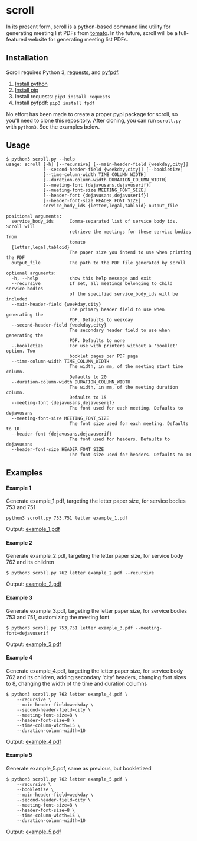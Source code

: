 # scroll
In its present form, scroll is a python-based command line utility for generating meeting list PDFs from [tomato](https://github.com/jbraswell/tomato). In the future, scroll will be a full-featured website for generating meeting list PDFs.

## Installation
Scroll requires Python 3, [requests](http://docs.python-requests.org/en/master/), and [pyfpdf](https://github.com/reingart/pyfpdf).

1. [Install python](https://www.python.org/downloads/)
2. [Install pip](https://pip.pypa.io/en/stable/installing/)
3. Install requests: `pip3 install requests`
4. Install pyfpdf: `pip3 install fpdf`

No effort has been made to create a proper pypi package for scroll, so you'll need to clone this repository. After cloning, you can run `scroll.py` with `python3`. See the examples below.
 
## Usage
```
$ python3 scroll.py --help
usage: scroll [-h] [--recursive] [--main-header-field {weekday,city}]
              [--second-header-field {weekday,city}] [--bookletize]
              [--time-column-width TIME_COLUMN_WIDTH]
              [--duration-column-width DURATION_COLUMN_WIDTH]
              [--meeting-font {dejavusans,dejavuserif}]
              [--meeting-font-size MEETING_FONT_SIZE]
              [--header-font {dejavusans,dejavuserif}]
              [--header-font-size HEADER_FONT_SIZE]
              service_body_ids {letter,legal,tabloid} output_file

positional arguments:
  service_body_ids      Comma-separated list of service body ids. Scroll will
                        retrieve the meetings for these service bodies from
                        tomato
  {letter,legal,tabloid}
                        The paper size you intend to use when printing the PDF
  output_file           The path to the PDF file generated by scroll

optional arguments:
  -h, --help            show this help message and exit
  --recursive           If set, all meetings belonging to child service bodies
                        of the specified service_body_ids will be included
  --main-header-field {weekday,city}
                        The primary header field to use when generating the
                        PDF. Defaults to weekday
  --second-header-field {weekday,city}
                        The secondary header field to use when generating the
                        PDF. Defaults to none
  --bookletize          For use with printers without a 'booklet' option. Two
                        booklet pages per PDF page
  --time-column-width TIME_COLUMN_WIDTH
                        The width, in mm, of the meeting start time column.
                        Defaults to 20
  --duration-column-width DURATION_COLUMN_WIDTH
                        The width, in mm, of the meeting duration column.
                        Defaults to 15
  --meeting-font {dejavusans,dejavuserif}
                        The font used for each meeting. Defaults to dejavusans
  --meeting-font-size MEETING_FONT_SIZE
                        The font size used for each meeting. Defaults to 10
  --header-font {dejavusans,dejavuserif}
                        The font used for headers. Defaults to dejavusans
  --header-font-size HEADER_FONT_SIZE
                        The font size used for headers. Defaults to 10 
```

## Examples
#### Example 1
Generate example_1.pdf, targeting the letter paper size, for service bodies 753 and 751
```
python3 scroll.py 753,751 letter example_1.pdf
```
Output: [example_1.pdf](https://github.com/jbraswell/scroll/blob/master/example_1.pdf)

#### Example 2
Generate example_2.pdf, targeting the letter paper size, for service body 762 and its children
```
$ python3 scroll.py 762 letter example_2.pdf --recursive
```
Output: [example_2.pdf](https://github.com/jbraswell/scroll/blob/master/example_2.pdf)

#### Example 3
Generate example_3.pdf, targeting the letter paper size, for service bodies 753 and 751, customizing the meeting font
```
$ python3 scroll.py 753,751 letter example_3.pdf --meeting-font=dejavuserif
```
Output: [example_3.pdf](https://github.com/jbraswell/scroll/blob/master/example_3.pdf)

#### Example 4
Generate example_4.pdf, targeting the letter paper size, for service body 762 and its children, adding secondary 'city' headers, changing font sizes to 8, changing the width of the time and duration columns
```
$ python3 scroll.py 762 letter example_4.pdf \
    --recursive \
    --main-header-field=weekday \
    --second-header-field=city \
    --meeting-font-size=8 \
    --header-font-size=8 \
    --time-column-width=15 \
    --duration-column-width=10
```
Output: [example_4.pdf](https://github.com/jbraswell/scroll/blob/master/example_4.pdf)

#### Example 5
Generate example_5.pdf, same as previous, but bookletized
```
$ python3 scroll.py 762 letter example_5.pdf \
    --recursive \
    --bookletize \
    --main-header-field=weekday \
    --second-header-field=city \
    --meeting-font-size=8 \
    --header-font-size=8 \
    --time-column-width=15 \
    --duration-column-width=10
```
Output: [example_5.pdf](https://github.com/jbraswell/scroll/blob/master/example_5.pdf)